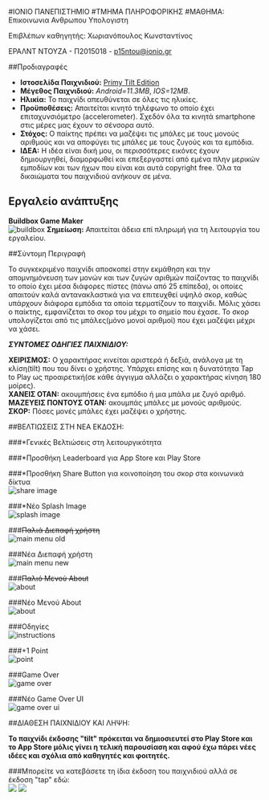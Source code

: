 #ΙΟΝΙΟ ΠΑΝΕΠΙΣΤΗΜΙΟ 
#ΤΜΗΜΑ ΠΛΗΡΟΦΟΡΙΚΗΣ 
#ΜΑΘΗΜΑ: Επικοινωνια Ανθρωπου Υπολογιστη
 
Επιβλέπων καθηγητής: Χωριανόπουλος Κωνσταντίνος 

ΕΡΑΛΝΤ ΝΤΟΥΖΑ - Π2015018 - p15ntou@ionio.gr 

##Προδιαγραφές

- **Ιστοσελίδα Παιχνιδιού:** [Primy Tilt Edition](http://www.aldiduzha.com/games/primy_tilt)
- **Μέγεθος Παιχνιδιού:** *Android=11.3MB*, *IOS=12MB*.
- **Ηλικία:** Το παιχνίδι απευθύνεται σε όλες τις ηλικίες.
- **Προϋποθέσεις:** Απαιτείται κινητό τηλέφωνο το οποίο έχει επιταχυνσιόμετρο (accelerometer). Σχεδόν όλα τα κινητά smartphone στις μέρες μας έχουν το σένσορα αυτό.
- **Στόχος:** Ο παίκτης πρέπει να μαζέψει τις μπάλες με τους μονούς αριθμούς και να αποφύγει τις μπάλες με τους ζυγούς και τα εμπόδια. 
- **ΙΔΕΑ:** Η ιδέα είναι δική μου, οι περισσότερες εικόνες έχουν δημιουργηθεί, διαμορφωθεί και επεξεργαστεί από εμένα πλην μερικών εμποδίων και των ήχων που είναι και αυτά copyright free. Όλα τα δικαιώματα του παιχνιδιού ανήκουν σε μένα.

## Εργαλείο ανάπτυξης

**Buildbox Game Maker**<br>
![buildbox](buildbox.png)
**Σημείωση:** Απαιτείται άδεια επί πληρωμή για τη λειτουργία του εργαλείου.

##Σύντομη Περιγραφή

Το συγκεκριμένο παιχνίδι αποσκοπεί στην εκμάθηση και την απομνημόνευση των μονών και των ζυγών αριθμών παίζοντας το παιχνίδι το οποίο έχει μέσα διάφορες πίστες (πάνω από 25 επίπεδα), οι οποίες απαιτούν καλά αντανακλαστικά για να επιτευχθεί υψηλό σκορ, καθώς υπάρχουν διάφορα εμπόδια τα οποία τερματίζουν το παιχνίδι. Μόλις χάσει ο παίκτης, εμφανίζεται το σκορ του μέχρι το σημείο που έχασε.
Το σκορ υπολογίζεται από τις μπάλες(μόνο μονοί αριθμοί) που έχει μαζέψει μέχρι να χάσει.

**_ΣΥΝΤΟΜΕΣ ΟΔΗΓΙΕΣ ΠΑΙΧΝΙΔΙΟΥ:_**

**ΧΕΙΡΙΣΜΟΣ:** Ο χαρακτήρας κινείται αριστερά ή δεξιά, ανάλογα με τη κλίση(tilt) που του δίνει ο χρήστης. Υπάρχει επίσης και η δυνατότητα Tap to Play ως προαιρετική(σε κάθε άγγιγμα αλλάζει ο χαρακτήρας κίνηση 180 μοίρες).<br>
**ΧΑΝΕΙΣ ΟΤΑΝ:** ακουμπήσεις ένα εμπόδιο ή μια μπάλα με ζυγό αριθμό.<br>
**ΜΑΖΕΥΕΙΣ ΠΟΝΤΟΥΣ ΟΤΑΝ:** ακουμπάς μπάλες με μονούς αριθμούς.<br>
**ΣΚΟΡ:** Πόσες μονές μπάλες έχει μαζέψει ο χρήστης.<br>

##ΒΕΛΤΙΩΣΕΙΣ ΣΤΗ ΝΕΑ ΕΚΔΟΣΗ:

###*Γενικές Bελτιώσεις στη λειτουργικότητα<br>

###*Προσθήκη Leaderboard για App Store και Play Store<br>

###*Προσθήκη Share Βutton για κοινοποίηση του σκορ στα κοινωνικά δίκτυα<br>
![share image](share.png)<br>

###*Νέο Splash Image<br>
![splash image](splash.png)<br>

###<del>Παλιά Διεπαφή χρήστη</del><br>
![main menu old](main_menu_old.gif)<br>

###Νέα Διεπαφή χρήστη<br>
![main menu new](main_menu_new.gif) <br>

###<del>Παλιό Μενού About</del><br>
![about](about_menu_old.gif) <br>

###Νέο Μενού About<br>
![about](about_menu_new.gif) <br>

###Οδηγίες<br>
![instructions](instructions.png) <br>

###+1 Point<br>
![point](point.gif) <br>

###Game Over<br>
![game over](game_over.gif) <br>

###Νέο Game Over UI<br>
![game over ui](game_over_ui.png) <br>

##ΔΙΑΘΕΣΗ ΠΑΙΧΝΙΔΙΟΥ ΚΑΙ ΛΗΨΗ:

**Το παιχνίδι έκδοσης "tilt" πρόκειται να δημιοσιευτεί στο Play Store και το App Store μόλις γίνει η τελική παρουσίαση και αφού έχω πάρει νέες ιδέες και σχόλια από καθηγητές και φοιτητές.**

###Μπορείτε να κατεβάσετε τη ίδια έκδοση του παιχνιδιού αλλά σε έκδοση "tap" εδώ: <br>
[<img src="app-store_button.png">](https://itunes.apple.com/us/app/primy-tap-edition/id1179520596?ls=1&mt=8)
[<img src="play-store_button.png">](https://play.google.com/store/apps/details?id=com.aldiduzha.primytap)